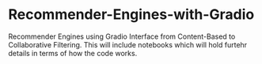 # Recommender-Engines-with-Gradio
Recommender Engines using Gradio Interface from Content-Based to Collaborative Filtering.
This will include notebooks which will hold furtehr details in terms of how the code works. 

